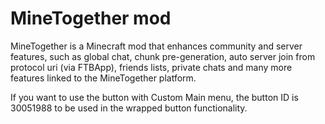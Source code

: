 # MineTogether mod

MineTogether is a Minecraft mod that enhances community and server features, such as global chat, chunk pre-generation, auto server join from protocol uri (via FTBApp), friends lists, private chats and many more features linked to the MineTogether platform.

If you want to use the button with Custom Main menu, the button ID is 30051988 to be used in the wrapped button functionality.